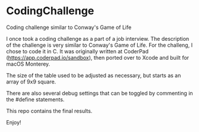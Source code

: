 # CodingChallenge
Coding challenge similar to Conway's Game of Life

I once took a coding challenge as a part of a job interview. The description of the challenge is very similar to Conway's Game of Life. For the challeng, I chose to code it in C. It was originally written at CoderPad (https://app.coderpad.io/sandbox), then ported over to Xcode and built for macOS Monterey.

The size of the table used to be adjusted as necessary, but starts as an array of 9x9 square.

There are also several debug settings that can be toggled by commenting in the #define statements.

This repo contains the final results.

Enjoy!
